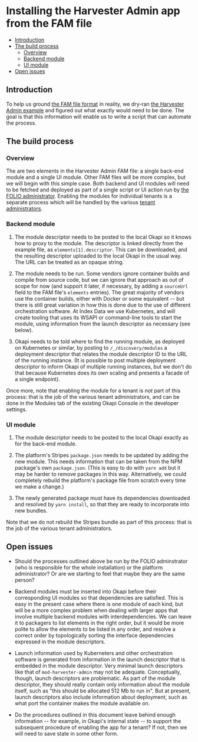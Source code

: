 # Installing the Harvester Admin app from the FAM file

<!-- md2toc -l 2 installing-an-app.md -->
* [Introduction](#introduction)
* [The build process](#the-build-process)
    * [Overview](#overview)
    * [Backend module](#backend-module)
    * [UI module](#ui-module)
* [Open issues](#open-issues)



## Introduction

To help us ground [the FAM file format](folio-app-metadata.md) in reality, we dry-ran [the Harvester Admin example](https://github.com/MikeTaylor/mafia/blob/master/examples/harvester-admin.fam) and figured out what exactly would need  to be done. The goal is that this information will enable us to write a script that can automate the process.



## The build process


### Overview

The are two elements in the Harvester Admin FAM file: a single back-end module and a single UI module. Other FAM files will be more complex, but we will begin with this simple case. Both backend and UI modules will need to be fetched and deployed as part of a single script or UI action run by [the FOLIO administrator](roles.md#folio-administrator). Enabling the modules for individual tenants is a separate process which will be handled by the various [tenant administrators](roles.md#tenant-admininstrator).


### Backend module

1. The module descriptor needs to be posted to the local Okapi so it knows how to proxy to the module. The descriptor is linked directly from the example file, as `elements[1].descriptor`. This can be downloaded, and the resulting descriptor uploaded to the local Okapi in the usual way. The URL can be treated as an opaque string.

2. The module needs to be run. Some vendors ignore container builds and compile from source code, but we can ignore that approach as out of scope for now (and support it later, if necessary, by adding a `sourceUrl` field to the FAM file's `elements` entries). The great majority of vendors use the container builds, either with Docker or some equivalent -- but there is still great variation in how this is done due to the use of different orchestration software. At Index Data we use Kubernetes, and will create tooling that uses its WSAPI or command-line tools to start the module, using information from the launch descriptor as necessary (see below).

3. Okapi needs to be told where to find the running module, as deployed on Kubernetes or similar, by posting to  `/_/discovery/modules` a deployment descriptor that relates the module descriptor ID to the URL of the running instance. (It is possible to post multiple deployment descriptor to inform Okapi of multiple running instances, but we don't do that because Kubernetes does its own scaling and presents a facade of a single endpoint).

Once more, note that enabling the module for a tenant is _not_ part of this process: that is the job of the various tenant administrators, and can be done in the Modules tab of the existing Okapi Console in the developer settings.


### UI module

1. The module descriptor needs to be posted to the local Okapi exactly as for the back-end module.

2. The platform's Stripes `package.json` needs to be updated by adding the new module. This needs information that can be taken from the NPM package's own `package.json`. (This is easy to do with `yarn add` but it may be harder to remove packages in this way. Alternatively, we could completely rebuild the platform's package file from scratch every time we make a change.)

3. The newly generated package must have its dependencies downloaded and resolved by `yarn install`, so that they are ready to incorporate into new bundles.

Note that we do not rebuild the Stripes bundle as part of this process: that is the job of the various tenant administrators.



## Open issues

* Should the processes outlined above be run by the FOLIO adminstrator (who is responsible for the whole installation) or the platform administrator? Or are we starting to feel that maybe they are the same person?

* Backend modules must be inserted into Okapi before their corresponding UI modules so that dependencies are satisfied. This is easy in the present case where there is one module of each kind, but will be a more complex problem when dealing with larger apps that involve multiple backend modules with interdependencies. We can leave it to packagers to list elements in the right order, but it would be more polite to allow the elements to be listed in any order, and resolve a correct order by topologically sorting the interface dependencies expressed in the module descriptors.

* Launch information used by Kuberneters and other orchestration software is generated from information in the launch descriptor that is embedded in the module descriptor. Very minimal launch descriptors like that of `mod-harvester-admin` may not be adequate. Conceptually, though, launch descriptors are problematic. As part of the module descriptor, they should really contain only information about the module itself, such as "this should be allocated 512 Mb to run in". But at present, launch descriptors also include information about deployment, such as what port the container makes the module available on.

* Do the procedures outlined in this document leave behind enough information -- for example, in Okapi's internal state -- to support the subsequent procedure of enabling the app for a tenant? If not, then we will need to save state in some other form.



